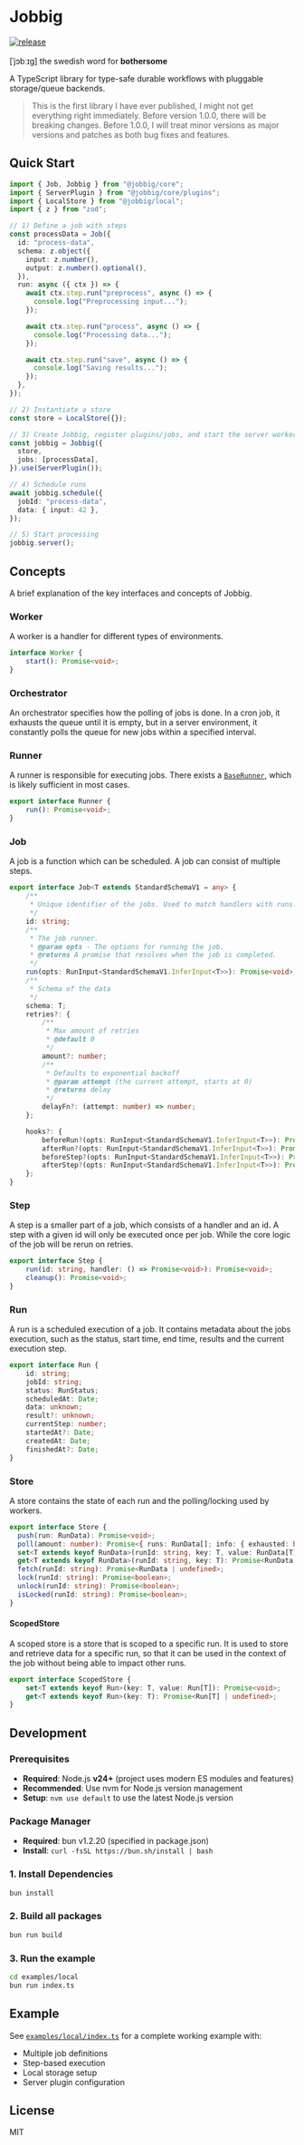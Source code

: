 # Jobbig
[![release](https://github.com/maxscn/jobbig/actions/workflows/release.yml/badge.svg)](https://github.com/maxscn/jobbig/actions/workflows/release.yml)
\
\
\[ˈjɔbːɪɡ\] the swedish word for **bothersome**

A TypeScript library for type-safe durable workflows with pluggable storage/queue backends.

> This is the first library I have ever published, I might not get everything right immediately. Before version 1.0.0, there will be breaking changes. Before 1.0.0, I will treat minor versions as major versions and patches as both bug fixes and features.

## Quick Start

```typescript
import { Job, Jobbig } from "@jobbig/core";
import { ServerPlugin } from "@jobbig/core/plugins";
import { LocalStore } from "@jobbig/local";
import { z } from "zod";

// 1) Define a job with steps
const processData = Job({
  id: "process-data",
  schema: z.object({
    input: z.number(),
    output: z.number().optional(),
  }),
  run: async ({ ctx }) => {
    await ctx.step.run("preprocess", async () => {
      console.log("Preprocessing input...");
    });

    await ctx.step.run("process", async () => {
      console.log("Processing data...");
    });

    await ctx.step.run("save", async () => {
      console.log("Saving results...");
    });
  },
});

// 2) Instantiate a store
const store = LocalStore({});

// 3) Create Jobbig, register plugins/jobs, and start the server worker
const jobbig = Jobbig({
  store,
  jobs: [processData],
}).use(ServerPlugin());

// 4) Schedule runs
await jobbig.schedule({
  jobId: "process-data",
  data: { input: 42 },
});

// 5) Start processing
jobbig.server();

```

## Concepts

A brief explanation of the key interfaces and concepts of Jobbig.

### Worker
A worker is a handler for different types of environments.

```typescript
interface Worker {
	start(): Promise<void>;
}
```

### Orchestrator
An orchestrator specifies how the polling of jobs is done. In a cron job, it exhausts the queue until it is empty, but in a server environment, it constantly polls the queue for new jobs within a specified interval.

### Runner
A runner is responsible for executing jobs. There exists a [`BaseRunner`](packages/core/src/runner.ts), which is likely sufficient in most cases.

```typescript
export interface Runner {
	run(): Promise<void>;
}
```

### Job
A job is a function which can be scheduled. A job can consist of multiple steps.

```typescript
export interface Job<T extends StandardSchemaV1 = any> {
	/**
	 * Unique identifier of the jobs. Used to match handlers with runs.
	 */
	id: string;
	/**
	 * The job runner.
	 * @param opts - The options for running the job.
	 * @returns A promise that resolves when the job is completed.
	 */
	run(opts: RunInput<StandardSchemaV1.InferInput<T>>): Promise<void>;
	/**
	 * Schema of the data
	 */
	schema: T;
	retries?: {
		/**
		 * Max amount of retries
		 * @default 0
		 */
		amount?: number;
		/**
		 * Defaults to exponential backoff
		 * @param attempt (the current attempt, starts at 0)
		 * @returns delay
		 */
		delayFn?: (attempt: number) => number;
	};

	hooks?: {
		beforeRun?(opts: RunInput<StandardSchemaV1.InferInput<T>>): Promise<void>;
		afterRun?(opts: RunInput<StandardSchemaV1.InferInput<T>>): Promise<void>;
		beforeStep?(opts: RunInput<StandardSchemaV1.InferInput<T>>): Promise<void>;
		afterStep?(opts: RunInput<StandardSchemaV1.InferInput<T>>): Promise<void>;
	};
}
```

### Step
A step is a smaller part of a job, which consists of a handler and an id. A step with a given id will only be executed once per job. While the core logic of the job will be rerun on retries.

```typescript
export interface Step {
	run(id: string, handler: () => Promise<void>): Promise<void>;
	cleanup(): Promise<void>;
}
```

### Run
A run is a scheduled execution of a job. It contains metadata about the jobs execution, such as the status, start time, end time, results and the current execution step.

```typescript
export interface Run {
	id: string;
	jobId: string;
	status: RunStatus;
	scheduledAt: Date;
	data: unknown;
	result?: unknown;
	currentStep: number;
	startedAt?: Date;
	createdAt: Date;
	finishedAt?: Date;
}
```

### Store
A store contains the state of each run and the polling/locking used by workers.

```typescript
export interface Store {
  push(run: RunData): Promise<void>;
  poll(amount: number): Promise<{ runs: RunData[]; info: { exhausted: boolean } }>;
  set<T extends keyof RunData>(runId: string, key: T, value: RunData[T]): Promise<void>;
  get<T extends keyof RunData>(runId: string, key: T): Promise<RunData[T] | undefined>;
  fetch(runId: string): Promise<RunData | undefined>;
  lock(runId: string): Promise<boolean>;
  unlock(runId: string): Promise<boolean>;
  isLocked(runId: string): Promise<boolean>;
}
```

#### ScopedStore
A scoped store is a store that is scoped to a specific run. It is used to store and retrieve data for a specific run, so that it can be used in the context of the job without being able to impact other runs.

```typescript
export interface ScopedStore {
	set<T extends keyof Run>(key: T, value: Run[T]): Promise<void>;
	get<T extends keyof Run>(key: T): Promise<Run[T] | undefined>;
}
```

<!-- Removed Queue and Publisher sections; the new API schedules via Jobbig and stores/polls via Store. -->

## Development

### Prerequisites
- **Required**: Node.js **v24+** (project uses modern ES modules and features)
- **Recommended**: Use nvm for Node.js version management
- **Setup**: `nvm use default` to use the latest Node.js version

### Package Manager
- **Required**: bun v1.2.20 (specified in package.json)
- **Install**: `curl -fsSL https://bun.sh/install | bash`


### 1. Install Dependencies
```bash
bun install
```

### 2. Build all packages
```bash
bun run build
```

### 3. Run the example
```bash
cd examples/local
bun run index.ts
```

## Example

See [`examples/local/index.ts`](examples/local/index.ts) for a complete working example with:

- Multiple job definitions
- Step-based execution
- Local storage setup
- Server plugin configuration

## License

MIT

